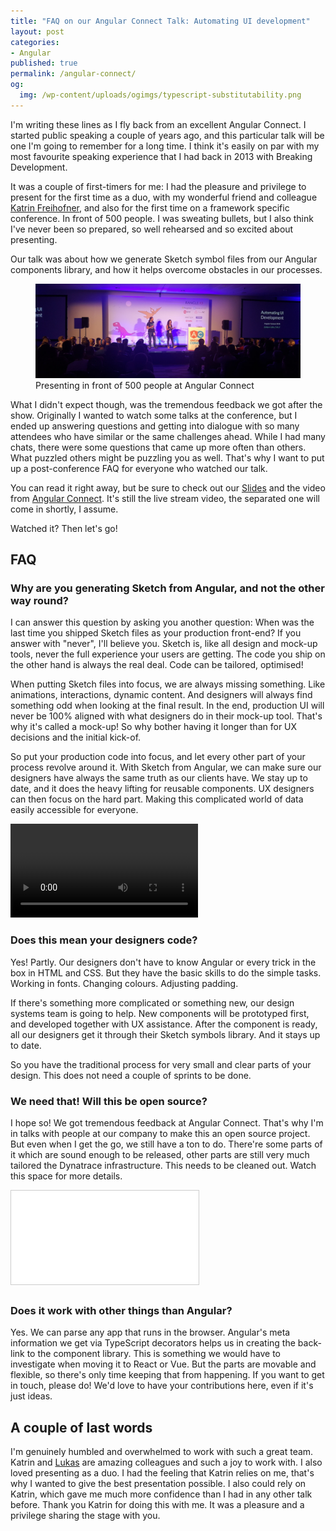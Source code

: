 ```yaml
---
title: "FAQ on our Angular Connect Talk: Automating UI development"
layout: post
categories:
- Angular
published: true
permalink: /angular-connect/
og:
  img: /wp-content/uploads/ogimgs/typescript-substitutability.png
---
```



I'm writing these lines as I fly back from an excellent Angular Connect. I started public speaking a couple of years ago, and this particular talk will be one I'm going to remember for a long time. I think it's easily on par with my most favourite speaking experience that I had back in 2013 with Breaking Development.

It was a couple of first-timers for me: I had the pleasure and privilege to present for the first time as a duo, with my wonderful friend and colleague [Katrin Freihofner](https://twitter.com/Ka_TriN_F), and also for the first time on a framework specific conference. In front of 500 people. I was sweating bullets, but I also think I've never been so prepared, so well rehearsed and so excited about presenting. 

Our talk was about how we generate Sketch symbol files from our Angular components library, and how it helps overcome obstacles in our processes.
<figure class="img-holder wide">
  <img src="/wp-content/uploads/ac-header.jpg" alt="Katrin and myself">
  <figcaption>Presenting in front of 500 people at Angular Connect</figcaption>
</figure>

What I didn't expect though, was the tremendous feedback we got after the show. Originally I wanted to watch some talks at the conference, but I ended up answering questions and getting into dialogue with so many attendees who have similar or the same challenges ahead. While I had many chats, there were some questions that came up more often than others. What puzzled others might be puzzling you as well. That's why I want to put up a post-conference FAQ for everyone who watched our talk.

You can read it right away, but be sure to check out our [Slides](https://www.slideshare.net/ddprrt/automating-ui-development) and the video from [Angular Connect](https://youtu.be/OEOrgR1g3Ks?t=909). It's still the live stream video, the separated one will come in shortly, I assume. 

Watched it? Then let's go!

## FAQ

### Why are you generating Sketch from Angular, and not the other way round?

I can answer this question by asking you another question: When was the last time you shipped Sketch files as your production front-end? If you answer with "never", I'll believe you. Sketch is, like all design and mock-up tools, never the full experience your users are getting. The code you ship on the other hand is always the real deal. Code can be tailored, optimised!

When putting Sketch files into focus, we are always missing something. Like animations, interactions, dynamic content. And designers will always find something odd when looking at the final result. In the end, production UI will never be 100% aligned with what designers do in their mock-up tool. That's why it's called a mock-up! So why bother having it longer than for UX decisions and the initial kick-of. 

So put your production code into focus, and let every other part of your process revolve around it. With Sketch from Angular, we can make sure our designers have always the same truth as our clients have. We stay up to date, and it does the heavy lifting for reusable components. UX designers can then focus on the hard part. Making this complicated world of data easily accessible for everyone.

<video style="max-width: 100%" controls src="/wp-content/uploads/sketcherator-small.mp4"></video>

### Does this mean your designers code?

Yes! Partly. Our designers don't have to know Angular or every trick in the box in HTML and CSS. But they have the basic skills to do the simple tasks. Working in fonts. Changing colours. Adjusting padding.

If there's something more complicated or something new, our design systems team is going to help. New components will be prototyped first, and developed together with UX assistance. After the component is ready, all our designers get it through their Sketch symbols library. And it stays up to date.

So you have the traditional process for very small and clear parts of your design. This does not need a couple of sprints to be done.

### We need that! Will this be open source?

I hope so! We got tremendous feedback at Angular Connect. That's why I'm in talks with people at our company to make this an open source project. But even when I get the go, we still have a ton to do. There're some parts of it which are sound enough to be released, other parts are still very much tailored the Dynatrace infrastructure. This needs to be cleaned out. Watch this space for more details. 

<div class="aspect ratio-16-to-9">
<iframe src="//www.slideshare.net/slideshow/embed_code/key/zoklMYRQwqhUI4" frameborder="0" marginwidth="0" marginheight="0" scrolling="no" style="border:1px solid #CCC; border-width:1px; margin-bottom:5px; max-width: 100%;" allowfullscreen> </iframe>
</div>

### Does it work with other things than Angular?

Yes. We can parse any app that runs in the browser. Angular's meta information we get via TypeScript decorators helps us in creating the back-link to the component library. This is something we would have to investigate when moving it to React or Vue. But the parts are movable and flexible, so there's only time keeping that from happening. If you want to get in touch, please do! We'd love to have your contributions here, even if it's just ideas.

## A couple of last words

I'm genuinely humbled and overwhelmed to work with such a great team. Katrin and [Lukas](https://twitter.com/luka5c0m) are amazing colleagues and such a joy to work with. I also loved presenting as a duo. I had the feeling that Katrin relies on me, that's why I wanted to give the best presentation possible. I also could rely on Katrin, which gave me much more confidence than I had in any other talk before. Thank you Katrin for doing this with me. It was a pleasure and a privilege sharing the stage with you.
